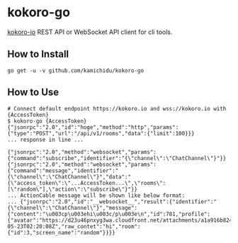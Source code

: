 kokoro-go
========================================================================================================================
[kokoro-io](https://github.com/supermomonga/kokoro-io) REST API or WebSocket API client for cli tools.

How to Install
------------------------------------------------------------------------------------------------------------------------
```
go get -u -v github.com/kamichidu/kokoro-go
```

How to Use
------------------------------------------------------------------------------------------------------------------------
```
# Connect default endpoint https://kokoro.io and wss://kokoro.io with {AccessToken}
$ kokoro-go {AccessToken}
{"jsonrpc":"2.0","id":"hoge","method":"http","params":{"type":"POST","url":"/api/v1/rooms","data":{"limit":100}}}
... response in line ...
```

```
{"jsonrpc":"2.0","method":"websocket","params":{"command":"subscribe","identifier":"{\"channel\":\"ChatChannel\"}"}}
{"jsonrpc":"2.0","method":"websocket","params":{"command":"message","identifier":"{\"channel\":\"ChatChannel\"}","data":"{\"access_token\":\"...AccessToken...\",\"rooms\":[\"random\"],\"action\":\"subscribe\"}"}}
... ActionCable message will be shown like below format:
... {"jsonrpc":"2.0","id":"__websocket__","result":{"identifier":"{\"channel\":\"ChatChannel\"}","message":{"content":"\u003cp\u003ehi\u003c/p\u003e\n","id":781,"profile":{"avatar":"https://d23u46pnxyg3wa.cloudfront.net/attachments/a1a916b82454cdd405a3153dd3319ad00192b048/store/fill/40/40/c96e5eab967f470e0e35884690856d267117007d68db773124f192e5f1fc/avatar.png","display_name":"supermomonga","screen_name":"supermomonga","type":"user"},"published_at":"2017-05-23T02:20:08Z","raw_contet":"hi","room":{"id":3,"screen_name":"random"}}}}
```
